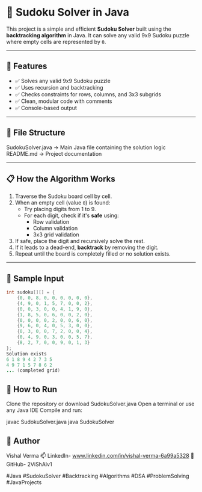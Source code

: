 # 🧩 Sudoku Solver in Java

This project is a simple and efficient **Sudoku Solver** built using the **backtracking algorithm** in Java. It can solve any valid 9x9 Sudoku puzzle where empty cells are represented by `0`.

---

## 🚀 Features

- ✅ Solves any valid 9x9 Sudoku puzzle
- ✅ Uses recursion and backtracking
- ✅ Checks constraints for rows, columns, and 3x3 subgrids
- ✅ Clean, modular code with comments
- ✅ Console-based output

---

## 📂 File Structure

SudokuSolver.java → Main Java file containing the solution logic
README.md → Project documentation


---

## 📋 How the Algorithm Works

1. Traverse the Sudoku board cell by cell.
2. When an empty cell (value `0`) is found:
   - Try placing digits from 1 to 9.
   - For each digit, check if it's **safe** using:
     - Row validation
     - Column validation
     - 3x3 grid validation
3. If safe, place the digit and recursively solve the rest.
4. If it leads to a dead-end, **backtrack** by removing the digit.
5. Repeat until the board is completely filled or no solution exists.

---

## 🔢 Sample Input

```java
int sudoku[][] = {
    {0, 0, 8, 0, 0, 0, 0, 0, 0},
    {4, 9, 0, 1, 5, 7, 0, 0, 2},
    {0, 0, 3, 0, 0, 4, 1, 9, 0},
    {1, 8, 5, 0, 6, 0, 0, 2, 0},
    {0, 0, 0, 0, 2, 0, 0, 6, 0},
    {9, 6, 0, 4, 0, 5, 3, 0, 0},
    {0, 3, 0, 0, 7, 2, 0, 0, 4},
    {0, 4, 9, 0, 3, 0, 0, 5, 7},
    {8, 2, 7, 0, 0, 9, 0, 1, 3}
};
Solution exists
6 1 8 9 4 2 7 3 5 
4 9 7 1 5 7 8 6 2 
... (completed grid)
```
## 🧪 How to Run
Clone the repository or download SudokuSolver.java
Open a terminal or use any Java IDE
Compile and run:

javac SudokuSolver.java
java SudokuSolver

## 🙋 Author
Vishal Verma
📫 LinkedIn- www.linkedin.com/in/vishal-verma-6a99a5328
📌 GitHub- 2ViShAlv1

#Java #SudokuSolver #Backtracking #Algorithms #DSA #ProblemSolving #JavaProjects


